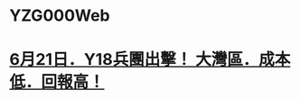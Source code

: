 # YZG000Web



 # [6月21日．Y18兵團出擊！ 大灣區．成本低．回報高！](https://github.com/MOKAKI/YZG000Web/blob/master/Y18-20190621-fecd.md)
